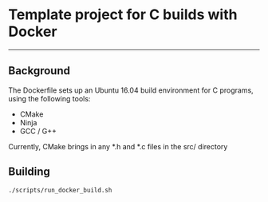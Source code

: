 # Template project for C builds with Docker
---

## Background

The Dockerfile sets up an Ubuntu 16.04 build environment for C programs, using the following tools:
- CMake
- Ninja
- GCC / G++

Currently, CMake brings in any *.h and *.c files in the src/ directory

## Building

`./scripts/run_docker_build.sh`
